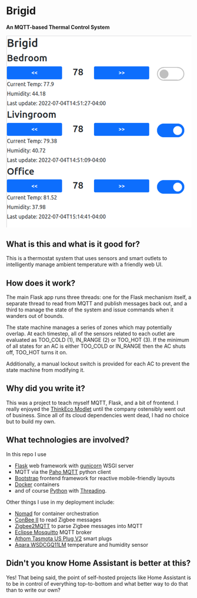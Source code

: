 # Brigid
**An MQTT-based Thermal Control System**

![Screenshot](doc/screenshot.png)

## What is this and what is it good for?

This is a thermostat system that uses sensors and smart outlets to intelligently manage ambient temperature with a friendly web UI. 


## How does it work?

The main Flask app runs three threads: one for the Flask mechanism itself, a separate thread to read from MQTT and publish messages back out, and a third to manage the state of the system and issue commands when it wanders out of bounds. 

The state machine manages a series of zones which may potentially overlap. At each timestep, all of the sensors related to each outlet are evaluated as TOO_COLD (1), IN_RANGE (2) or TOO_HOT (3). If the minimum of all states for an AC is either TOO_COLD or IN_RANGE then the AC shuts off, TOO_HOT turns it on.

Additionally, a manual lockout switch is provided for each AC to prevent the state machine from modifying it.

## Why did you write it?

This was a project to teach myself MQTT, Flask, and a bit of frontend. I really enjoyed the [ThinkEco Modlet](https://web.archive.org/web/20201116144624/http://thinkecoinc.com/#smart-control) until the company ostensibly went out of business. Since all of its cloud dependencies went dead, I had no choice but to build my own.

## What technologies are involved?

In this repo I use
* [Flask](https://flask.palletsprojects.com/en/2.1.x/) web framework with [gunicorn](https://gunicorn.org/) WSGI server
* MQTT via the [Paho MQTT](https://pypi.org/project/paho-mqtt/) python client
* [Bootstrap](https://getbootstrap.com/docs/5.0/getting-started/introduction/) frontend framework for reactive mobile-friendly layouts
* [Docker](https://www.docker.com/) containers
* and of course [Python](https://www.python.org/) with [Threading](https://docs.python.org/3/library/threading.html).

Other things I use in my deployment include:
* [Nomad](https://www.nomadproject.io/) for container orchestration
* [ConBee II](https://phoscon.de/en/conbee) to read Zigbee messages
* [Zigbee2MQTT](https://www.zigbee2mqtt.io/) to parse Zigbee messages into MQTT
* [Eclipse Mosquitto](https://mosquitto.org/) MQTT broker
* [Athom Tasmota US Plug V2](https://www.athom.tech/blank-1/tasmota-us-plug-v2) smart plugs
* [Aqara WSDCGQ11LM](https://www.aqara.com/us/temperature_humidity_sensor.html) temperature and humidity sensor

## Didn't you know Home Assistant is better at this?

Yes! That being said, the point of self-hosted projects like Home Assistant is to be in control of everything top-to-bottom and what better way to do that than to write our own?
